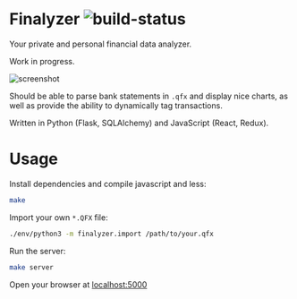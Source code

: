# Finalyzer ![build-status][1]

Your private and personal financial data analyzer.

Work in progress.

![screenshot][2]

Should be able to parse bank statements in `.qfx` and display nice charts, as
well as provide the ability to dynamically tag transactions.

Written in Python (Flask, SQLAlchemy) and JavaScript (React, Redux).

# Usage

Install dependencies and compile javascript and less:

```bash
make
```

Import your own `*.QFX` file:

```bash
./env/python3 -m finalyzer.import /path/to/your.qfx
```

Run the server:

```bash
make server
```

Open your browser at [localhost:5000][3]

[1]: https://api.travis-ci.org/jeremija/finalyzer.svg
[2]: http://i.imgur.com/ebnjk9X.png
[3]: http://localhost:5000
